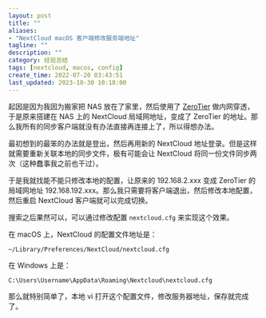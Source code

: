 ```yaml
---
layout: post
title: ""
aliases:
- "NextCloud macOS 客户端修改服务端地址"
tagline: ""
description: ""
category: 经验总结
tags: [nextcloud, macos, config]
create_time: 2022-07-20 03:43:51
last_updated: 2023-10-30 10:18:00
---
```


起因是因为我因为搬家把 NAS 放在了家里，然后使用了 [ZeroTier](/post/2018/06/zerotier.html) 做内网穿透，于是原来搭建在 NAS 上的 NextCloud 局域网地址，变成了 ZeroTier 的地址。那么我所有的同步客户端就没有办法直接再连接上了，所以得想办法。

最初想到的最笨的办法就是登出，然后再用新的 NextCloud 地址登录。但是这样就需要重新关联本地的同步文件，极有可能会让 NextCloud 将同一份文件同步两次（这种蠢事我之前也干过）。

于是我就找能不能只修改本地的配置，让原来的 192.168.2.xxx 变成 ZeroTier 的局域网地址 192.168.192.xxx。那么我只需要将客户端退出，然后修改本地配置，然后重启 NextCloud 客户端就可以完成切换。

搜索之后果然可以，可以通过修改配置 `nextcloud.cfg` 来实现这个效果。

在 macOS 上，NextCloud 的配置文件地址是：

```
~/Library/Preferences/NextCloud/nextcloud.cfg
```

在 Windows 上是：

```
C:\Users\Username\AppData\Roaming\Nextcloud\nextcloud.cfg
```

那么就特别简单了，本地 vi 打开这个配置文件，修改服务器地址，保存就完成了。
